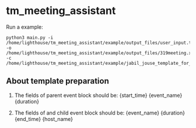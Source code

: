 # tm_meeting_assistant

Run a example:
```
python3 main.py -i /home/lighthouse/tm_meeting_assistant/example/output_files/user_input.txt -o /home/lighthouse/tm_meeting_assistant/example/output_files/319meeting.xlsx -c /home/lighthouse/tm_meeting_assistant/example/jabil_jouse_template_for_print/engine_config.yaml
```

## About template preparation
1. The fields of parent event block should be:
{start_time}
{event_name}
{duration}

2. The fields of and child event block should be:
{event_name}
{duration}
{end_time}
{host_name}